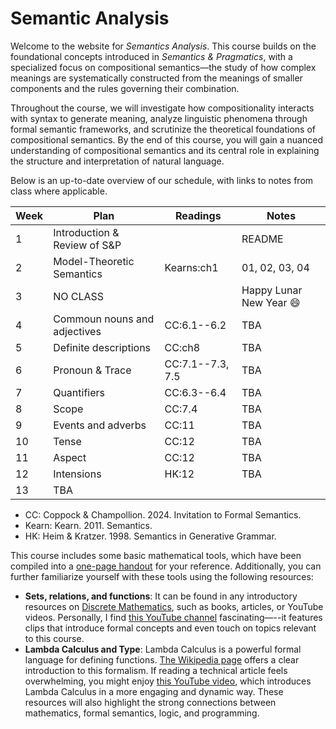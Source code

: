 # Semantic Analysis

Welcome to the website for *Semantics Analysis*. This course builds on the foundational concepts introduced in *Semantics & Pragmatics*, with a specialized focus on compositional semantics—the study of how complex meanings are systematically constructed from the meanings of smaller components and the rules governing their combination. 

Throughout the course, we will investigate how compositionality interacts with syntax to generate meaning, analyze linguistic phenomena through formal semantic frameworks, and scrutinize the theoretical foundations of compositional semantics. By the end of this course, you will gain a nuanced understanding of compositional semantics and its central role in explaining the structure and interpretation of natural language.  

Below is an up-to-date overview of our schedule, with links to notes from class where applicable.

| Week | Plan | Readings | Notes |
| ---- | ---- | -------- | ----- |
| 1 | Introduction & Review of S&P |  | README |
| 2 | Model-Theoretic Semantics  | Kearns:ch1 | 01, 02, 03, 04 |
| 3 | NO CLASS |  | Happy Lunar New Year 😄 |
| 4 | Commoun nouns and adjectives | CC:6.1--6.2 | TBA |
| 5 | Definite descriptions | CC:ch8 | TBA |
| 6 | Pronoun & Trace | CC:7.1--7.3, 7.5 | TBA |
| 7 | Quantifiers | CC:6.3--6.4 | TBA |
| 8 | Scope | CC:7.4 | TBA |
| 9 | Events and adverbs | CC:11 | TBA |
| 10 | Tense | CC:12 | TBA |
| 11 | Aspect | CC:12 | TBA | 
| 12 | Intensions | HK:12 | TBA |
| 13 | TBA | | | 

- CC: Coppock & Champollion. 2024. Invitation to Formal Semantics. 
- Kearn: Kearn. 2011. Semantics.
- HK: Heim & Kratzer. 1998. Semantics in Generative Grammar. 

This course includes some basic mathematical tools, which have been compiled into a [one-page handout](https://github.com/haozeli-ling/Semantic-Analysis/blob/main/notes_formal_tools.pdf) for your reference. Additionally, you can further familiarize yourself with these tools using the following resources:
- **Sets, relations, and functions**: It can be found in any introductory resources on [Discrete Mathematics](https://en.wikipedia.org/wiki/Discrete_mathematics), such as books, articles, or YouTube videos. Personally, I find [this YouTube channel](https://www.youtube.com/@Trevtutor/featured) fascinating—--it features clips that introduce formal concepts and even touch on topics relevant to this course. 
- **Lambda Calculus and Type**: Lambda Calculus is a powerful formal language for defining functions. [The Wikipedia page](https://en.wikipedia.org/wiki/Lambda_calculus) offers a clear introduction to this formalism. If reading a technical article feels overwhelming, you might enjoy [this YouTube video](https://www.youtube.com/watch?v=ViPNHMSUcog&t=406s), which introduces Lambda Calculus in a more engaging and dynamic way. These resources will also highlight the strong connections between mathematics, formal semantics, logic, and programming.  
